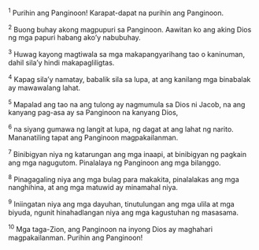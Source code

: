 <sup>1</sup>
Purihin ang Panginoon! Karapat-dapat na purihin ang Panginoon. 

<sup>2</sup>
Buong buhay akong magpupuri sa Panginoon. Aawitan ko ang aking Dios ng mga papuri habang akoʼy nabubuhay. 

<sup>3</sup>
Huwag kayong magtiwala sa mga makapangyarihang tao o kaninuman, dahil silaʼy hindi makapagliligtas. 

<sup>4</sup>
Kapag silaʼy namatay, babalik sila sa lupa, at ang kanilang mga binabalak ay mawawalang lahat. 

<sup>5</sup>
Mapalad ang tao na ang tulong ay nagmumula sa Dios ni Jacob, na ang kanyang pag-asa ay sa Panginoon na kanyang Dios, 

<sup>6</sup>
na siyang gumawa ng langit at lupa, ng dagat at ang lahat ng narito. Mananatiling tapat ang Panginoon magpakailanman. 

<sup>7</sup>
Binibigyan niya ng katarungan ang mga inaapi, at binibigyan ng pagkain ang mga nagugutom. Pinalalaya ng Panginoon ang mga bilanggo. 

<sup>8</sup>
Pinagagaling niya ang mga bulag para makakita, pinalalakas ang mga nanghihina, at ang mga matuwid ay minamahal niya. 

<sup>9</sup>
Iniingatan niya ang mga dayuhan, tinutulungan ang mga ulila at mga biyuda, ngunit hinahadlangan niya ang mga kagustuhan ng masasama. 

<sup>10</sup>
Mga taga-Zion, ang Panginoon na inyong Dios ay maghahari magpakailanman. Purihin ang Panginoon!